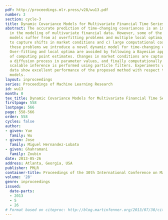 ```yaml
---
pdf: http://proceedings.mlr.press/v28/wu13.pdf
number: 3
section: cycle-3
title: Dynamic Covariance Models for Multivariate Financial Time Series
abstract: The accurate prediction of time-changing covariances is an important problem
  in the modeling of multivariate financial data. However, some of the most popular
  models suffer from a) overfitting problems and multiple local optima, b) failure
  to capture shifts in market conditions and c) large computational costs. To address
  these problems we introduce a novel dynamic model for time-changing covariances.
  Over-fitting and local optima are avoided by following a Bayesian approach instead
  of computing point estimates. Changes in market conditions are captured by assuming
  a diffusion process in parameter values, and finally computationally efficient and
  scalable inference is performed using particle filters. Experiments with financial
  data show excellent performance of the proposed method with respect to current standard
  models.
layout: inproceedings
series: Proceedings of Machine Learning Research
id: wu13
month: 0
tex_title: Dynamic Covariance Models for Multivariate Financial Time Series
firstpage: 558
lastpage: 566
page: 558-566
order: 558
cycles: false
author:
- given: Yue
  family: Wu
- given: Jose
  family: Miguel Hernandez-Lobato
- given: Ghahramani
  family: Zoubin
date: 2013-05-26
address: Atlanta, Georgia, USA
publisher: PMLR
container-title: Proceedings of the 30th International Conference on Machine Learning
volume: '28'
genre: inproceedings
issued:
  date-parts:
  - 2013
  - 5
  - 26
# Format based on citeproc: http://blog.martinfenner.org/2013/07/30/citeproc-yaml-for-bibliographies/
---
```

